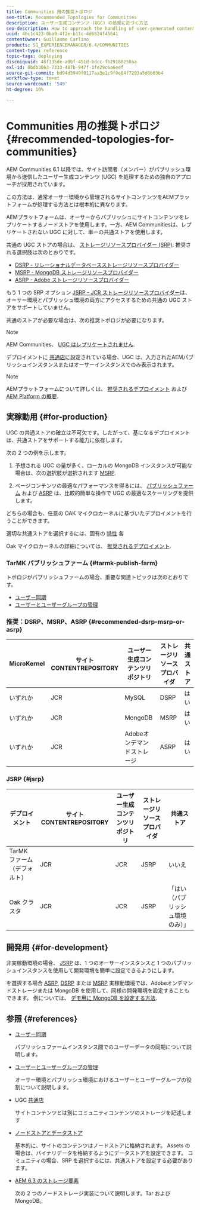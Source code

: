 ```yaml
---
title: Communities 用の推奨トポロジ
seo-title: Recommended Topologies for Communities
description: ユーザー生成コンテンツ (UGC) の処理に近づく方法
seo-description: How to approach the handling of user-generated content (UGC)
uuid: 4bc1c423-0ba9-4f2e-b11c-4d6824f45641
contentOwner: Guillaume Carlino
products: SG_EXPERIENCEMANAGER/6.4/COMMUNITIES
content-type: reference
topic-tags: deploying
discoiquuid: 46f135de-a0bf-451d-bdcc-fb29188250aa
exl-id: 0bdb3063-7333-487b-947f-3fe29c6a6eef
source-git-commit: bd94d3949f0117aa3e1c9f0e84f7293a5d6b03b4
workflow-type: tm+mt
source-wordcount: '549'
ht-degree: 10%

---
```


# Communities 用の推奨トポロジ {#recommended-topologies-for-communities}

AEM Communities 6.1 以降では、サイト訪問者（メンバー）がパブリッシュ環境から送信したユーザー生成コンテンツ (UGC) を処理するための独自のアプローチが採用されています。

この方法は、通常オーサー環境から管理されるサイトコンテンツをAEMプラットフォームが処理する方法とは根本的に異なります。

AEMプラットフォームは、オーサーからパブリッシュにサイトコンテンツをレプリケートするノードストアを使用します。一方、AEM Communitiesは、レプリケートされない UGC に対して、単一の共通ストアを使用します。

共通の UGC ストアの場合は、 [ストレージリソースプロバイダー (SRP)](working-with-srp.md). 推奨される選択肢は次のとおりです。

* [DSRP - リレーショナルデータベースストレージリソースプロバイダー](dsrp.md)
* [MSRP - MongoDB ストレージリソースプロバイダー](msrp.md)
* [ASRP - Adobe ストレージリソースプロバイダー](asrp.md)

もう 1 つの SRP オプション [JSRP - JCR ストレージリソースプロバイダー](jsrp.md)は、オーサー環境とパブリッシュ環境の両方にアクセスするための共通の UGC ストアをサポートしていません。

共通のストアが必要な場合は、次の推奨トポロジが必要になります。

>[!NOTE]
>
>AEM Communities、 [UGC はレプリケートされません](working-with-srp.md#ugc-never-replicated).
>
>デプロイメントに [共通店](working-with-srp.md)に設定されている場合、UGC は、入力されたAEMパブリッシュインスタンスまたはオーサーインスタンスでのみ表示されます。

>[!NOTE]
>
>AEMプラットフォームについて詳しくは、 [推奨されるデプロイメント](../../help/sites-deploying/recommended-deploys.md) および [AEM Platform の概要](../../help/sites-deploying/data-store-config.md).

## 実稼動用 {#for-production}

UGC の共通ストアの確立は不可欠です。したがって、基になるデプロイメントは、共通ストアをサポートする能力に依存します。

次の 2 つの例を示します。

1) 予想される UGC の量が多く、ローカルの MongoDB インスタンスが可能な場合は、次の選択肢が選択されます [MSRP](msrp.md).

2) ページコンテンツの最適なパフォーマンスを得るには、 [パブリッシュファーム](../../help/sites-deploying/recommended-deploys.md#tarmk-farm) および [ASRP](asrp.md) は、比較的簡単な操作で UGC の最適なスケーリングを提供します。

どちらの場合も、任意の OAK マイクロカーネルに基づいたデプロイメントを行うことができます。

適切な共通ストアを選択するには、固有の [特性](working-with-srp.md#characteristics-of-srp-options) 各

Oak マイクロカーネルの詳細については、 [推奨されるデプロイメント](../../help/sites-deploying/recommended-deploys.md).

### TarMK パブリッシュファーム {#tarmk-publish-farm}

トポロジがパブリッシュファームの場合、重要な関連トピックは次のとおりです。

* [ユーザー同期](sync.md)
* [ユーザーとユーザーグループの管理](users.md)

### 推奨：DSRP、MSRP、ASRP {#recommended-dsrp-msrp-or-asrp}

| MicroKernel | サイト CONTENTREPOSITORY | ユーザー生成コンテンツリポジトリ | ストレージリソースプロバイダ | 共通ストア |
|-------------|------------------------|----------------------------------|---------------------------|---------------|
| いずれか | JCR | MySQL | DSRP | はい |
| いずれか | JCR | MongoDB | MSRP | はい |
| いずれか | JCR | Adobeオンデマンドストレージ | ASRP | はい |

### JSRP {#jsrp}


| デプロイメント | サイト CONTENTREPOSITORY | ユーザー生成コンテンツリポジトリ | ストレージリソースプロバイダ | 共通ストア |
|----------------------|------------------------|----------------------------------|---------------------------|---------------------------------|
| TarMK ファーム（デフォルト） | JCR | JCR | JSRP | いいえ |
| Oak クラスタ | JCR | JCR | JSRP | 「はい（パブリッシュ環境のみ）」 |

## 開発用 {#for-development}

非実稼動環境の場合、 [JSRP](jsrp.md) は、1 つのオーサーインスタンスと 1 つのパブリッシュインスタンスを使用して開発環境を簡単に設定できるようにします。

を選択する場合 [ASRP](asrp.md), [DSRP](dsrp.md) または [MSRP](msrp.md) 実稼動環境では、Adobeオンデマンドストレージまたは MongoDB を使用して、同様の開発環境を設定することもできます。 例については、 [デモ用に MongoDB を設定する方法](demo-mongo.md).

## 参照 {#references}

* [ユーザー同期](sync.md)

   パブリッシュファームインスタンス間でのユーザーデータの同期について説明します。

* [ユーザーとユーザーグループの管理](users.md)

   オーサー環境とパブリッシュ環境におけるユーザーとユーザーグループの役割について説明します。

* UGC [共通店](working-with-srp.md)

   サイトコンテンツとは別にコミュニティコンテンツのストレージを記述します

* [ノードストアとデータストア](../../help/sites-deploying/data-store-config.md)

   基本的に、サイトのコンテンツはノードストアに格納されます。 Assets の場合は、バイナリデータを格納するようにデータストアを設定できます。 コミュニティの場合、SRP を選択するには、共通ストアを設定する必要があります。

* [AEM 6.3 のストレージ要素](../../help/sites-deploying/storage-elements-in-aem-6.md)

   次の 2 つのノードストレージ実装について説明します。Tar および MongoDB。
